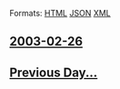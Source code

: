
Formats: [HTML](2003/02/26/index.html)  [JSON](2003/02/26/index.json)  [XML](2003/02/26/index.xml)  

## [2003-02-26](/news/2003/02/26/index.md)

## [Previous Day...](/news/2003/02/25/index.md)

